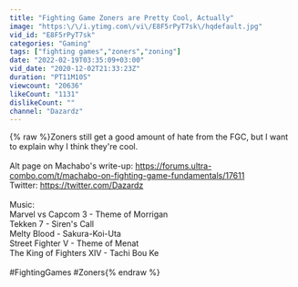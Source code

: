 ```yaml
---
title: "Fighting Game Zoners are Pretty Cool, Actually"
image: "https:\/\/i.ytimg.com\/vi\/E8F5rPyT7sk\/hqdefault.jpg"
vid_id: "E8F5rPyT7sk"
categories: "Gaming"
tags: ["fighting games","zoners","zoning"]
date: "2022-02-19T03:35:09+03:00"
vid_date: "2020-12-02T21:33:23Z"
duration: "PT11M10S"
viewcount: "20636"
likeCount: "1131"
dislikeCount: ""
channel: "Dazardz"
---
```

{% raw %}Zoners still get a good amount of hate from the FGC, but I want to explain why I think they're cool.<br /><br />Alt page on Machabo's write-up: <a rel="nofollow" target="blank" href="https://forums.ultra-combo.com/t/machabo-on-fighting-game-fundamentals/17611">https://forums.ultra-combo.com/t/machabo-on-fighting-game-fundamentals/17611</a><br />Twitter: <a rel="nofollow" target="blank" href="https://twitter.com/Dazardz">https://twitter.com/Dazardz</a><br /><br />Music:<br />Marvel vs Capcom 3 - Theme of Morrigan<br />Tekken 7 - Siren's Call<br />Melty Blood - Sakura-Koi-Uta<br />Street Fighter V - Theme of Menat<br />The King of Fighters XIV - Tachi Bou Ke<br /><br />#FightingGames #Zoners{% endraw %}
